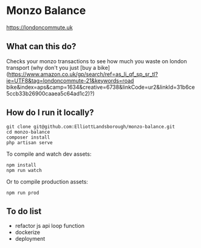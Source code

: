 # Monzo Balance

https://londoncommute.uk

## What can this do?

Checks your monzo transactions to see how much you waste on london transport (why don't you just [buy a bike](https://www.amazon.co.uk/gp/search/ref=as_li_qf_sp_sr_tl?ie=UTF8&tag=londoncommute-21&keywords=road bike&index=aps&camp=1634&creative=6738&linkCode=ur2&linkId=31b6ce5ccb33b26900caaea5c64ad1c2)?)

## How do I run it locally?
```
git clone git@github.com:ElliottLandsborough/monzo-balance.git
cd monzo-balance
composer install
php artisan serve
```
To compile and watch dev assets:
```
npm install
npm run watch

```
Or to compile production assets:
```
npm run prod
```

## To do list
 - refactor js api loop function
 - dockerize
 - deployment
